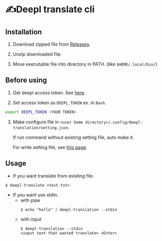 # ✍️Deepl translate cli

## Installation

1. Download zipped file from [Releases](https://github.com/Omochice/deepl-translate-cli/releases).

2. Unzip downloaded file.

3. Move executable file into directory in PATH. (like `$HOME/.local/bin/`)


## Before using

1. Get deepl access token. See [here](https://www.deepl.com/docs-api).

2. Set access token as `DEEPL_TOKEN`
 ex. in `Bash`.
 ```bash
 export DEEPL_TOKEN <YOUR TOKEN>
 ```

3. Make configure file in `<user home directory>/.config/deepl-translation/setting.json`.

    If run command without existing setting file, auto make it.

    For write setting file, see [this page](https://www.deepl.com/docs-api/translating-text/request/).

## Usage

- If you want translate from existing file.
```console
$ deepl-translate <text.txt>
```

- If you want use stdin.
    - with pipe 
        ```console
        $ echo "hello" | deepl-translation --stdin
        ```
    - with input
        ```console
        $ deepl-translation --stdin
        <input text that wanted translate> <Enter>
        ```
